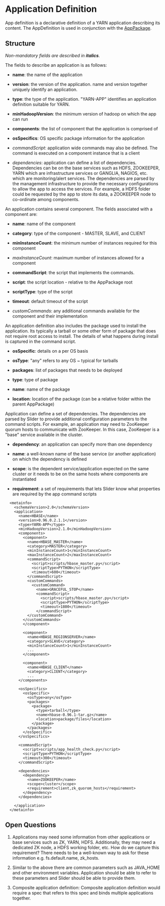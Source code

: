 <!---
   Licensed to the Apache Software Foundation (ASF) under one or more
   contributor license agreements.  See the NOTICE file distributed with
   this work for additional information regarding copyright ownership.
   The ASF licenses this file to You under the Apache License, Version 2.0
   (the "License"); you may not use this file except in compliance with
   the License.  You may obtain a copy of the License at

       http://www.apache.org/licenses/LICENSE-2.0

   Unless required by applicable law or agreed to in writing, software
   distributed under the License is distributed on an "AS IS" BASIS,
   WITHOUT WARRANTIES OR CONDITIONS OF ANY KIND, either express or implied.
   See the License for the specific language governing permissions and
   limitations under the License.
-->

# Application Definition

App definition is a declarative definition of a YARN application describing its content. The AppDefinition is used in conjunction with the [AppPackage](application_package.md).

## Structure

*Non-mandatory fields are described in **italics**.*

The fields to describe an application is as follows:

* **name**: the name of the application

* **version**: the version of the application. name and version together uniquely identify an application.

* **type**: the type of the application. "YARN-APP" identifies an application definition suitable for YARN.

* **minHadoopVersion**: the minimum version of hadoop on which the app can run

* **components**: the list of component that the application is comprised of

* **osSpecifics**: OS specific package information for the application

* *commandScript*: application wide commands may also be defined. The command is executed on a component instance that is a client

* *dependencies*: application can define a list of dependencies. Dependencies can be on the base services such as HDFS, ZOOKEEPER, YARN which are infrastructure services or GANGLIA, NAGIOS, etc. which are monitoring/alert services. The dependencies are parsed by the management infrastructure to provide the necessary configurations to allow the app to access the services. For example, a HDFS folder could be requested by the app to store its data, a ZOOKEEPER node to co-ordinate among components.

An application contains several component. The fields associated with a component are:

* **name**: name of the component

* **category**: type of the component - MASTER, SLAVE, and CLIENT

* **minInstanceCount**: the minimum number of instances required for this component

* *maxInstanceCount*: maximum number of instances allowed for a component

* **commandScript**: the script that implements the commands.

 * **script**: the script location - relative to the AppPackage root

 * **scriptType**: type of the script

 * **timeout**: default timeout of the script

* *customCommands*: any additional commands available for the component and their implementation

An application definition also includes the package used to install the application. Its typically a tarball or some other form of package that does not require root access to install. The details of what happens during install is captured in the command script.

* **osSpecific**: details on a per OS basis

* **osType**: "any" refers to any OS ~ typical for tarballs

* **packages**: list of packages that needs to be deployed

* **type**: type of package

* **name**: name of the package

* **location**: location of the package (can be a relative folder within the parent AppPackage)

Application can define a set of dependencies. The dependencies are parsed by Slider to provide additional configuration parameters to the command scripts. For example, an application may need to ZooKeeper quorum hosts to communicate with ZooKeeper. In this case, ZooKeeper is a "base" service available in the cluster.

* **dependency**: an application can specify more than one dependency

* **name**: a well-known name of the base service (or another application) on which the dependency is defined

* **scope**: is the dependent service/application expected on the same cluster or it needs to be on the same hosts where components are instantiated

* **requirement**: a set of requirements that lets Slider know what properties are required by the app command scripts

```
  <metainfo>
    <schemaVersion>2.0</schemaVersion>
    <application>
      <name>HBASE</name>
      <version>0.96.0.2.1.1</version>
      <type>YARN-APP</type>
      <minHadoopVersion>2.1.0</minHadoopVersion>
      <components>
        <component>
          <name>HBASE_MASTER</name>
          <category>MASTER</category>
          <minInstanceCount>1</minInstanceCount>
          <maxInstanceCount>2</maxInstanceCount>
          <commandScript>
            <script>scripts/hbase_master.py</script>
            <scriptType>PYTHON</scriptType>
            <timeout>600</timeout>
          </commandScript>
          <customCommands>
            <customCommand>
              <name>GRACEFUL_STOP</name>
              <commandScript>
                <script>scripts/hbase_master.py</script>
                <scriptType>PYTHON</scriptType>
                <timeout>1800</timeout>
              </commandScript>
          </customCommand>
        </customCommands>
        </component>

        <component>
          <name>HBASE_REGIONSERVER</name>
          <category>SLAVE</category>
          <minInstanceCount>1</minInstanceCount>
          ...
        </component>

        <component>
          <name>HBASE_CLIENT</name>
          <category>CLIENT</category>
          ...
      </components>

      <osSpecifics>
        <osSpecific>
          <osType>any</osType>
          <packages>
            <package>
              <type>tarball</type>
              <name>hbase-0.96.1-tar.gz</name>
              <location>package/files</location>
            </package>
          </packages>
        </osSpecific>
      </osSpecifics>

      <commandScript>
        <script>scripts/app_health_check.py</script>
        <scriptType>PYTHON</scriptType>
        <timeout>300</timeout>
      </commandScript>

      <dependencies>
        <dependency>
          <name>ZOOKEEPER</name>
          <scope>cluster</scope>
          <requirement>client,zk_quorom_hosts</requirement>
        </dependency>
      </dependencies>

    </application>
  </metainfo>
```


## Open Questions

1. Applications may need some information from other applications or base services such as ZK, YARN, HDFS. Additionally, they may need a dedicated ZK node, a HDFS working folder, etc. How do we capture this requirement? There needs to be a well-known way to ask for these information e.g. fs.default.name, zk_hosts.

2. Similar to the above there are common parameters such as JAVA_HOME and other environment variables. Application should be able to refer to these parameters and Slider should be able to provide them.

3. Composite application definition: Composite application definition would require a spec that refers to this spec and binds multiple applications together.

